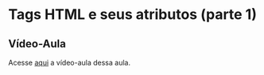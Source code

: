 # Tags HTML e seus atributos (parte 1)

## Vídeo-Aula
Acesse [aqui](aaa) a vídeo-aula dessa aula.



